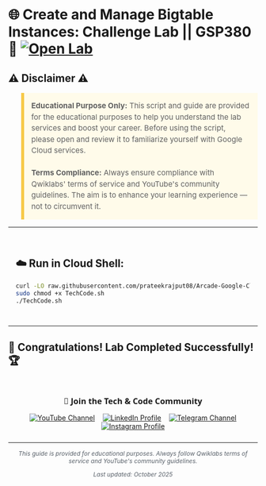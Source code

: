 # 🌐 Create and Manage Bigtable Instances: Challenge Lab || GSP380 🚀 [![Open Lab](https://img.shields.io/badge/Open-Lab-blue?style=flat)](https://www.cloudskillsboost.google/course_templates/650/labs/557006)

## ⚠️ Disclaimer ⚠️

<blockquote style="background-color: #fffbea; border-left: 6px solid #f7c948; padding: 1em; font-size: 15px; line-height: 1.5;">
  <strong>Educational Purpose Only:</strong> This script and guide are provided for the educational purposes to help you understand the lab services and boost your career. Before using the script, please open and review it to familiarize yourself with Google Cloud services.
  <br><br>
  <strong>Terms Compliance:</strong> Always ensure compliance with Qwiklabs' terms of service and YouTube's community guidelines. The aim is to enhance your learning experience — not to circumvent it.
</blockquote>

---

<div style="padding: 15px; margin: 10px 0;">

## ☁️ Run in Cloud Shell:

```bash
curl -LO raw.githubusercontent.com/prateekrajput08/Arcade-Google-Cloud-Labs/refs/heads/main/Create%20and%20Manage%20Bigtable%20Instances%3A%20Challenge%20Lab/TechCode.sh
sudo chmod +x TechCode.sh 
./TechCode.sh
```

</div>

---

## 🎉 **Congratulations! Lab Completed Successfully!** 🏆  

<div style="text-align:center; padding: 10px 0; max-width: 640px; margin: 0 auto;">
  <h3 style="font-family: 'Segoe UI', Tahoma, Geneva, Verdana, sans-serif; margin-bottom: 14px;">📱 Join the Tech & Code Community</h3>

  <a href="https://www.youtube.com/@TechCode9?sub_confirmation=1" style="margin: 0 6px; display: inline-block;">
    <img src="https://img.shields.io/badge/Subscribe-Tech%20&%20Code-FF0000?style=for-the-badge&logo=youtube&logoColor=white" alt="YouTube Channel">
  </a>

  <a href="https://www.linkedin.com/in/prateekrajput08/" style="margin: 0 6px; display: inline-block;">
    <img src="https://img.shields.io/badge/LinkedIn-Prateek%20Rajput-0077B5?style=for-the-badge&logo=linkedin&logoColor=white" alt="LinkedIn Profile">
  </a>

  <a href="https://t.me/techcode9" style="margin: 0 6px; display: inline-block;">
    <img src="https://img.shields.io/badge/Telegram-Tech%20Code-0088cc?style=for-the-badge&logo=telegram&logoColor=white" alt="Telegram Channel">
  </a>

  <a href="https://www.instagram.com/techcodefacilitator" style="margin: 0 6px; display: inline-block;">
    <img src="https://img.shields.io/badge/Instagram-Tech%20Code-E4405F?style=for-the-badge&logo=instagram&logoColor=white" alt="Instagram Profile">
  </a>
</div>

---

<div align="center">
  <p style="font-size: 12px; color: #586069;">
    <em>This guide is provided for educational purposes. Always follow Qwiklabs terms of service and YouTube's community guidelines.</em>
  </p>
  <p style="font-size: 12px; color: #586069;">
    <em>Last updated: October 2025</em>
  </p>
</div>

